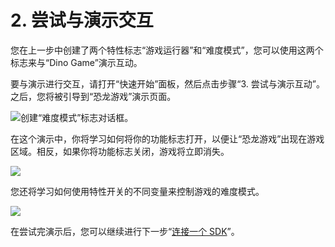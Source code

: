 # 2. 尝试与演示交互

您在上一步中创建了两个特性标志“游戏运行器”和“难度模式”，您可以使用这两个标志来与“Dino Game”演示互动。

要与演示进行交互，请打开“快速开始”面板，然后点击步骤“3. 尝试与演示互动”。之后，您将被引导到“恐龙游戏”演示页面。


![创建“难度模式”标志对话框。](../getting-started/assets/try-interacting-with-demo/001.png)

在这个演示中，你将学习如何将你的功能标志打开，以便让“恐龙游戏”出现在游戏区域。相反，如果你将功能标志关闭，游戏将立即消失。

![](../getting-started/assets/try-interacting-with-demo/002.png)

您还将学习如何使用特性开关的不同变量来控制游戏的难度模式。

![](../getting-started/assets/try-interacting-with-demo/003.png)

在尝试完演示后，您可以继续进行下一步“[连接一个 SDK](connect-an-sdk)”。